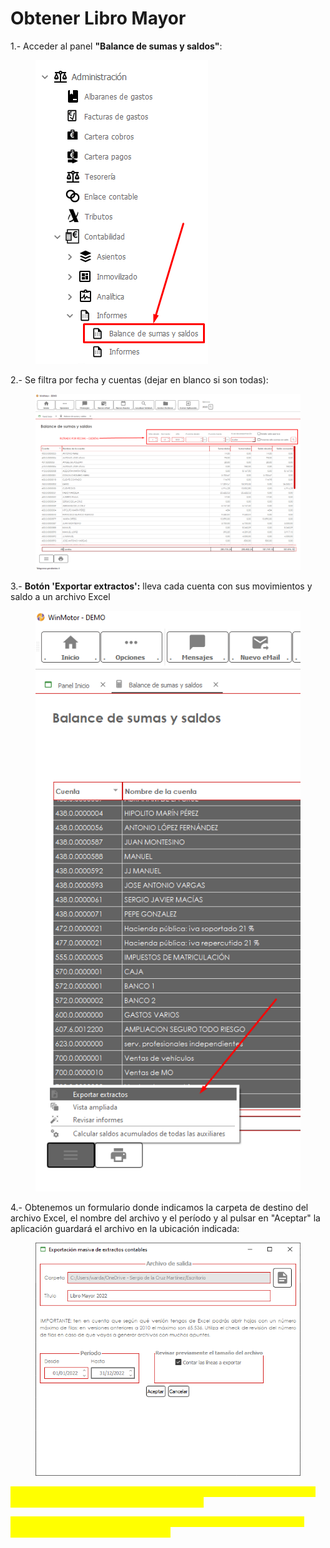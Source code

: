 # Obtener Libro Mayor

1.- Acceder al panel **"Balance de sumas y saldos"**:

<figure><img src="../../.gitbook/assets/imagen (46).png" alt=""><figcaption></figcaption></figure>

2.- Se filtra por fecha y cuentas (dejar en blanco si son todas):

<figure><img src="../../.gitbook/assets/imagen (1).png" alt=""><figcaption></figcaption></figure>

3.- **Botón 'Exportar extractos':** lleva cada cuenta con sus movimientos y saldo a un archivo Excel

<figure><img src="../../.gitbook/assets/imagen (36).png" alt=""><figcaption></figcaption></figure>

4.- Obtenemos un formulario donde indicamos la carpeta de destino del archivo Excel, el nombre del archivo y el período y al pulsar en "Aceptar" la aplicación guardará el archivo en la ubicación indicada:

<figure><img src="../../.gitbook/assets/imagen.png" alt=""><figcaption></figcaption></figure>

<mark style="color:yellow;">**\*\*\* Es fundamental seleccionar todas las líneas en el panel del balance. Solo exportará las que tengas seleccionadas.**</mark>

<mark style="color:yellow;">**\*\*\* Revisar versión de Excel ya que en versiones anteriores a 2010 el límite de líneas a exportar son 65536.**</mark>
